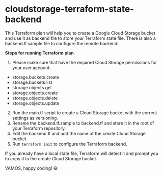 # cloudstorage-terraform-state-backend
 This Terraform plan will help you to create a Google Cloud Storage bucket and use it as backend file to store your Terraform state file.
 There is also a backend.tf.sample file to configure the remote backend.

**Steps for running Terraform plan**

1. Please make sure that have the required Cloud Storage permissions for your user account:

- storage.buckets.create
- storage.buckets.list
- storage.objects.get
- storage.objects.create
- storage.objects.delete
- storage.objects.update

2. Run the main.tf script to create a Cloud Storage bucket with the correct settings as versioning.  
3. Rename the backend.tf.sample to backend.tf and store it in the root of your Terraform repository.
4. Edit the backend.tf and add the name of the create Cloud Storage bucket.
5. Run `terraform init` to configure the Terraform backend.

If you already have a local state file, Terraform will detect it and prompt you to copy it to 
the create Cloud Storage bucket. 

VAMOS, happy coding! :smiley: